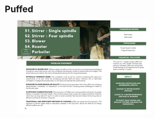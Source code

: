 # Puffed

<figure><img src="../../../../.gitbook/assets/image (27).png" alt=""><figcaption></figcaption></figure>
